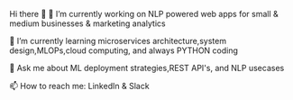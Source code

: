 Hi there 👋
🔭 I’m currently working on NLP powered web apps for small & medium businesses & marketing analytics

🌱 I’m currently learning microservices architecture,system design,MLOPs,cloud computing, and always PYTHON coding

💬 Ask me about ML deployment strategies,REST API's, and NLP usecases

📫 How to reach me: LinkedIn & Slack
